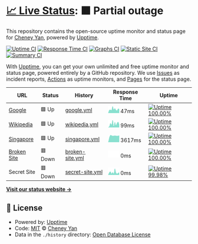 # [📈 Live Status](https://state.python3.tech): <!--live status--> **🟧 Partial outage**

This repository contains the open-source uptime monitor and status page for [Cheney Yan](https://state.python3.tech), powered by [Upptime](https://github.com/upptime/upptime).

[![Uptime CI](https://github.com/koj-co/upptime/workflows/Uptime%20CI/badge.svg)](https://github.com/koj-co/upptime/actions?query=workflow%3A%22Uptime+CI%22)
[![Response Time CI](https://github.com/koj-co/upptime/workflows/Response%20Time%20CI/badge.svg)](https://github.com/koj-co/upptime/actions?query=workflow%3A%22Response+Time+CI%22)
[![Graphs CI](https://github.com/koj-co/upptime/workflows/Graphs%20CI/badge.svg)](https://github.com/koj-co/upptime/actions?query=workflow%3A%22Graphs+CI%22)
[![Static Site CI](https://github.com/koj-co/upptime/workflows/Static%20Site%20CI/badge.svg)](https://github.com/koj-co/upptime/actions?query=workflow%3A%22Static+Site+CI%22)
[![Summary CI](https://github.com/koj-co/upptime/workflows/Summary%20CI/badge.svg)](https://github.com/koj-co/upptime/actions?query=workflow%3A%22Summary+CI%22)

With [Upptime](https://upptime.js.org), you can get your own unlimited and free uptime monitor and status page, powered entirely by a GitHub repository. We use [Issues](https://github.com/cheney-yan/upptime/issues) as incident reports, [Actions](https://github.com/cheney-yan/upptime/actions) as uptime monitors, and [Pages](https://state.python3.tech) for the status page.

<!--start: status pages-->
<!-- This summary is generated by Upptime (https://github.com/upptime/upptime) -->
<!-- Do not edit this manually, your changes will be overwritten -->

| URL                                             | Status  | History                                                                                        | Response Time                                                                   | Uptime                                                                                                                                                                                                            |
| ----------------------------------------------- | ------- | ---------------------------------------------------------------------------------------------- | ------------------------------------------------------------------------------- | ----------------------------------------------------------------------------------------------------------------------------------------------------------------------------------------------------------------- |
| [Google](https://www.google.com)                | 🟩 Up   | [google.yml](https://github.com/cheney-yan/uptime/commits/master/history/google.yml)           | <img alt="Response time graph" src="./graphs/google.png" height="20"> 47ms      | [![Uptime 100.00%](https://img.shields.io/endpoint?url=https%3A%2F%2Fraw.githubusercontent.com%2Fcheney-yan%2Fuptime%2Fmaster%2Fapi%2Fgoogle%2Fuptime.json)](https://state.python3.tech/history/google)           |
| [Wikipedia](https://en.wikipedia.org)           | 🟩 Up   | [wikipedia.yml](https://github.com/cheney-yan/uptime/commits/master/history/wikipedia.yml)     | <img alt="Response time graph" src="./graphs/wikipedia.png" height="20"> 99ms   | [![Uptime 100.00%](https://img.shields.io/endpoint?url=https%3A%2F%2Fraw.githubusercontent.com%2Fcheney-yan%2Fuptime%2Fmaster%2Fapi%2Fwikipedia%2Fuptime.json)](https://state.python3.tech/history/wikipedia)     |
| [Singapore](https://singapore.cloudhowto.tech)  | 🟩 Up   | [singapore.yml](https://github.com/cheney-yan/uptime/commits/master/history/singapore.yml)     | <img alt="Response time graph" src="./graphs/singapore.png" height="20"> 3617ms | [![Uptime 100.00%](https://img.shields.io/endpoint?url=https%3A%2F%2Fraw.githubusercontent.com%2Fcheney-yan%2Fuptime%2Fmaster%2Fapi%2Fsingapore%2Fuptime.json)](https://state.python3.tech/history/singapore)     |
| [Broken Site](https://thissitedoesnotexist.com) | 🟥 Down | [broken-site.yml](https://github.com/cheney-yan/uptime/commits/master/history/broken-site.yml) | <img alt="Response time graph" src="./graphs/broken-site.png" height="20"> 0ms  | [![Uptime 100.00%](https://img.shields.io/endpoint?url=https%3A%2F%2Fraw.githubusercontent.com%2Fcheney-yan%2Fuptime%2Fmaster%2Fapi%2Fbroken-site%2Fuptime.json)](https://state.python3.tech/history/broken-site) |
| Secret Site                                     | 🟥 Down | [secret-site.yml](https://github.com/cheney-yan/uptime/commits/master/history/secret-site.yml) | <img alt="Response time graph" src="./graphs/secret-site.png" height="20"> 0ms  | [![Uptime 99.98%](https://img.shields.io/endpoint?url=https%3A%2F%2Fraw.githubusercontent.com%2Fcheney-yan%2Fuptime%2Fmaster%2Fapi%2Fsecret-site%2Fuptime.json)](https://state.python3.tech/history/secret-site)  |

<!--end: status pages-->

[**Visit our status website →**](https://state.python3.tech)

## 📄 License

- Powered by: [Upptime](https://github.com/upptime/upptime)
- Code: [MIT](./LICENSE) © [Cheney Yan](https://state.python3.tech)
- Data in the `./history` directory: [Open Database License](https://opendatacommons.org/licenses/odbl/1-0/)
